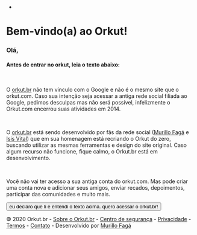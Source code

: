 - <!DOCTYPE html>
<html lang="pt-BR">
<head>
<meta charset="utf-8">
<meta http-equiv="X-UA-Compatible" content="IE=edge">
<meta name="viewport" content="width=device-width, initial-scale=1">

<meta name="description" content="No orkut você pode ver sua sorte do dia, adicionar seus amigos, mandar scraps, depoimentos, participar dos fóruns da comunidade e muito mais..." />
<meta name="keywords" content="orkut, acessar o orkut, orkut login, fazer um orkut, criar um orkut, 0rkut, orkut entrar, orkut fotos, login orkut, entrar no orkut" />
<meta name="author" content="">
<link rel="icon" href="https://www.orkut.br.com/assets/img/favicon.png">
<title>Orkut - entrar</title>
<link href="https://www.orkut.br.com/assets/css/bootstrap.min.css" rel="stylesheet">
<link href="https://www.orkut.br.com/assets/css/style.css" rel="stylesheet">

<!--[if lt IE 9]>
          <script src="https://oss.maxcdn.com/html5shiv/3.7.3/html5shiv.min.js"></script>
          <script src="https://oss.maxcdn.com/respond/1.4.2/respond.min.js"></script>
        <![endif]-->
<script type="f7ca75ee6bda89f3bbd2e315-text/javascript">
            (function (i, s, o, g, r, a, m) {
                i['GoogleAnalyticsObject'] = r;
                i[r] = i[r] || function () {
                    (i[r].q = i[r].q || []).push(arguments)
                }, i[r].l = 1 * new Date();
                a = s.createElement(o),
                        m = s.getElementsByTagName(o)[0];
                a.async = 1;
                a.src = g;
                m.parentNode.insertBefore(a, m)
            })(window, document, 'script', 'https://www.google-analytics.com/analytics.js', 'ga');

            ga('create', 'UA-102419407-1', 'auto');
            ga('send', 'pageview');

        </script>
<script type="f7ca75ee6bda89f3bbd2e315-text/javascript" src="https://www.google.com/recaptcha/api.js?render=onload&hl=pt-BR" async defer></script> </head>
<body class="login">
<div class="container">
<div class="panel panel-default panel-login border">
<div class="panel-body">
<h1 class="no-margin">Bem-vindo(a) ao Orkut!</h1>
<h3>Olá,</h3>
<h4>Antes de entrar no orkut, leia o texto abaixo:</h4>
<br />
<p>O <a href="https://www.orkut.br.com/">orkut.br</a> não tem vínculo com o Google e não é o mesmo site que o orkut.com. Caso sua intenção seja acessar a antiga rede social filiada ao Google, pedimos desculpas mas não será possível, infelizmente o Orkut.com encerrou suas atividades em 2014.</p>
<br />
<p>O <a href="https://www.orkut.br.com/">orkut.br</a> está sendo desenvolvido por fãs da rede social (<a href="https://www.instagram.com/murillofaga/" target="_blank">Murillo Fagá</a> e <a href="https://www.instagram.com/upxisis/" target="_blank">Isis Vital</a>) que em sua homenagem está recriando o Orkut do zero, buscando utilizar as mesmas ferramentas e design do site original. Caso algum recurso não funcione, fique calmo, o Orkut.br está em desenvolvimento.</p>
<br />
<p>Você não vai ter acesso a sua antiga conta do orkut.com. Mas pode criar uma conta nova e adicionar seus amigos, enviar recados, depoimentos, participar das comunidades e muito mais.</p>

<div class="md-separator"></div>
<form action="https://www.orkut.br.com/" method="post">
<input type="hidden" name="accept" value="true" />
<button type="submit" class="btn-orkut-2 no-margin btn-mobile-full">eu declaro que li e entendi o texto acima. quero acessar o orkut.br!</button>
</form>
</div>
</div>
<div class="footer m-t-10 no-margin-lr">
<span>&copy; 2020 Orkut.br</span> -
<a href="https://www.orkut.br.com/sobre">Sobre o Orkut.br</a> - <a href="https://www.orkut.br.com/seguranca">Centro de segurança</a> -
<a href="https://www.orkut.br.com/privacidade">Privacidade</a> -
<a href="https://www.orkut.br.com/termos">Termos</a> -
<a href="https://www.orkut.br.com/contato">Contato</a> -
Desenvolvido por <a href="https://www.instagram.com/murillofaga/" target="_blank">Murillo Fagá</a>
</div>
</div>
<script src="https://www.orkut.br.com/assets/js/jquery-3.2.1.min.js" type="f7ca75ee6bda89f3bbd2e315-text/javascript"></script>
<script src="https://www.orkut.br.com/assets/js/bootstrap.min.js" type="f7ca75ee6bda89f3bbd2e315-text/javascript"></script>
<script src="/cdn-cgi/scripts/7d0fa10a/cloudflare-static/rocket-loader.min.js" data-cf-settings="f7ca75ee6bda89f3bbd2e315-|49" defer=""></script><script defer src="https://static.cloudflareinsights.com/beacon.min.js/v652eace1692a40cfa3763df669d7439c1639079717194" integrity="sha512-Gi7xpJR8tSkrpF7aordPZQlW2DLtzUlZcumS8dMQjwDHEnw9I7ZLyiOj/6tZStRBGtGgN6ceN6cMH8z7etPGlw==" data-cf-beacon='{"rayId":"71c5369ae84ca628","version":"2022.6.0","r":1,"token":"90089900408d40379f880dce1f7fa837","si":100}' crossorigin="anonymous"></script>
</body>
</html>

